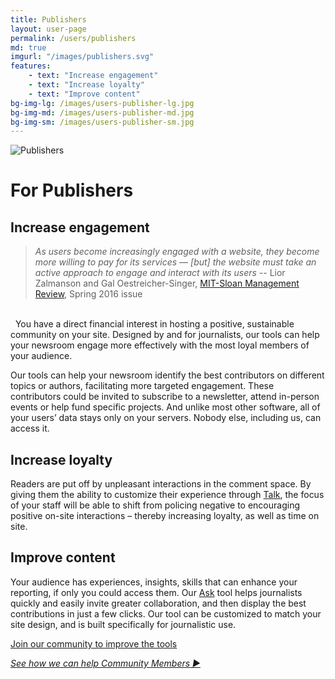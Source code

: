 ```yaml
---
title: Publishers
layout: user-page
permalink: /users/publishers
md: true
imgurl: "/images/publishers.svg"
features:
    - text: "Increase engagement"
    - text: "Increase loyalty"
    - text: "Improve content"
bg-img-lg: /images/users-publisher-lg.jpg
bg-img-md: /images/users-publisher-md.jpg
bg-img-sm: /images/users-publisher-sm.jpg
---
```


![Publishers](/images/publishers.svg)

# For Publishers

## Increase engagement

> <cite>As users become increasingly engaged with a website, they become more willing to pay for its services — [but] the website must take an active approach to engage and interact with its users</cite>
> -- Lior Zalmanson and Gal Oestreicher-Singer, <a href="http://sloanreview.mit.edu/article/turning-content-viewers-into-subscribers/">MIT-Sloan Management Review</a>, Spring 2016 issue
&nbsp;
<br/>
&nbsp;
You have a direct financial interest in hosting a positive, sustainable community on your site. Designed by and for journalists, our tools can help your newsroom engage more effectively with the most loyal members of your audience. 

Our tools can help your newsroom identify the best contributors on different topics or authors, facilitating more targeted engagement. These contributors could be invited to subscribe to a newsletter, attend in-person events or help fund specific projects. And unlike most other software, all of your users’ data stays only on your servers. Nobody else, including us, can access it.

## Increase loyalty

Readers are put off by unpleasant interactions in the comment space. By giving them the ability to customize their experience through [Talk](/products/talk.html), the focus of your staff will be able to shift from policing negative to encouraging positive on-site interactions – thereby increasing loyalty, as well as time on site.

## Improve content

Your audience has experiences, insights, skills that can enhance your reporting, if only you could access them. Our [Ask](/products/ask.html) tool helps journalists quickly and easily invite greater collaboration, and then display the best contributions in just a few clicks. Our tool can be customized to match your site design, and is built specifically for journalistic use.

[Join our community to improve the tools](/contribute.html)
&nbsp; 
 
*[See how we can help Community Members ▶︎](community-members.html)*
